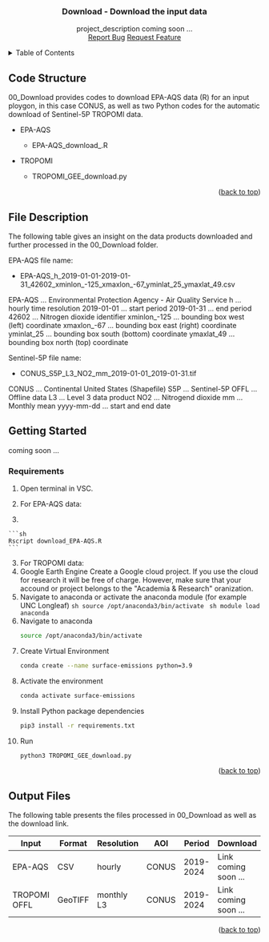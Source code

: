<a id="readme-top"></a>


<!-- PROJECT LOGO -->
<br />
<div align="center">
  <h3 align="center">Download - Download the input data</h3>
  <p align="center">
    project_description coming soon ...
    <br />
    <a href="https://github.com/reneebichler/surface-emissions/issues/new?labels=bug&template=bug-report---.md">Report Bug</a>
    <a href="https://github.com/reneebichler/surface-emissions/issues/new?labels=enhancement&template=feature-request---.md">Request Feature</a>
  </p>
</div>


<!-- TABLE OF CONTENTS -->
<details>
  <summary>Table of Contents</summary>
  <ol>
    <li><a href="#code-structure">Code Structure</a></li>
    <li><a href="#file-description">File Description</a></li>
    <li><a href="#getting-started">Getting Started</a></li>
    <li><a href="#output-files">Output Files</a></li>
  </ol>
</details>


<!-- Code Structure -->
## Code Structure

00_Download provides codes to download EPA-AQS data (R) for an input ploygon, in this case CONUS, as well as two Python codes for the automatic download of Sentinel-5P TROPOMI data.

* EPA-AQS
  * EPA-AQS_download_.R

* TROPOMI
  * TROPOMI_GEE_download.py

<p align="right">(<a href="#readme-top">back to top</a>)</p>



<!-- File Description -->
## File Description

The following table gives an insight on the data products downloaded and further processed in the 00_Download folder.

EPA-AQS file name:
* EPA-AQS_h_2019-01-01-2019-01-31_42602_xminlon_-125_xmaxlon_-67_yminlat_25_ymaxlat_49.csv

EPA-AQS ... Environmental Protection Agency - Air Quality Service
h ... hourly time resolution
2019-01-01 ... start period
2019-01-31 ... end period
42602 ... Nitrogen dioxide identifier
xminlon_-125 ... bounding box west (left) coordinate
xmaxlon_-67 ... bounding box east (right) coordinate
yminlat_25 ... bounding box south (bottom) coordinate
ymaxlat_49 ... bounding box north (top) coordinate

Sentinel-5P file name:
* CONUS_S5P_L3_NO2_mm_2019-01-01_2019-01-31.tif

CONUS ... Continental United States (Shapefile)
S5P ... Sentinel-5P
OFFL ... Offline data
L3 ... Level 3 data product
NO2 ... Nitrogend dioxide
mm ... Monthly mean
yyyy-mm-dd ... start and end date


<!-- GETTING STARTED -->
## Getting Started

coming soon ...

### Requirements

1. Open terminal in VSC.

2. For EPA-AQS data:
  1. 
    ```sh
    Rscript download_EPA-AQS.R
    ```

3. For TROPOMI data:
  1. Google Earth Engine
    Create a Google cloud project. If you use the cloud for research it will be free of charge.
    However, make sure that your accound or project belongs to the "Academia & Research" oranization.
  2. Navigate to anaconda or activate the anaconda module (for example UNC Longleaf)
    ```sh
    source /opt/anaconda3/bin/activate
    ```
    ```sh
    module load anaconda
    ```
  3. Navigate to anaconda
      ```sh
      source /opt/anaconda3/bin/activate 
      ```
  4. Create Virtual Environment
      ```sh
      conda create --name surface-emissions python=3.9
      ```
  5. Activate the environment
      ```sh
      conda activate surface-emissions
      ```
  6. Install Python package dependencies
      ```sh
      pip3 install -r requirements.txt
      ```
  7. Run
      ```sh
      python3 TROPOMI_GEE_download.py
      ```

<p align="right">(<a href="#readme-top">back to top</a>)</p>


<!-- Output Files -->
## Output Files

The following table presents the files processed in 00_Download as well as the download link.

| Input         | Format         | Resolution      | AOI        | Period      | Download              |
| ---           | ---            | ---             | ---        | ---         | ---                   |
| EPA-AQS       | CSV            | hourly          | CONUS      | 2019-2024   | Link coming soon ...  |
| TROPOMI OFFL  | GeoTIFF        | monthly L3      | CONUS      | 2019-2024   | Link coming soon ...  |

<p align="right">(<a href="#readme-top">back to top</a>)</p>